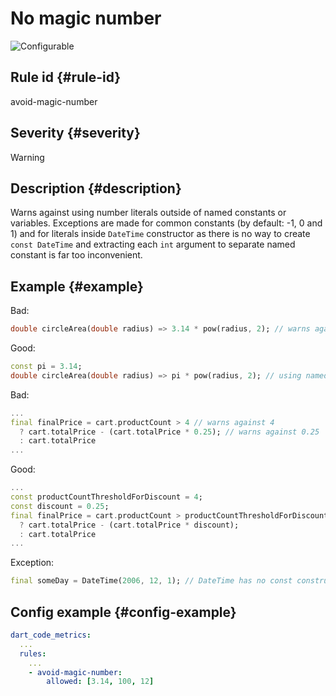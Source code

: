 # No magic number

![Configurable](https://img.shields.io/badge/-configurable-informational)

## Rule id {#rule-id}

avoid-magic-number

## Severity {#severity}

Warning

## Description {#description}

Warns against using number literals outside of named constants or variables. Exceptions are made for common constants (by default: -1, 0 and 1) and for literals inside `DateTime` constructor as there is no way to create `const DateTime` and extracting each `int` argument to separate named constant is far too inconvenient.

## Example {#example}

Bad:

```dart
double circleArea(double radius) => 3.14 * pow(radius, 2); // warns against 3.14
```

Good:

```dart
const pi = 3.14;
double circleArea(double radius) => pi * pow(radius, 2); // using named constant so no warning
```

Bad:

```dart
...
final finalPrice = cart.productCount > 4 // warns against 4
  ? cart.totalPrice - (cart.totalPrice * 0.25); // warns against 0.25
  : cart.totalPrice
...
```

Good:

```dart
...
const productCountThresholdForDiscount = 4;
const discount = 0.25;
final finalPrice = cart.productCount > productCountThresholdForDiscount
  ? cart.totalPrice - (cart.totalPrice * discount);
  : cart.totalPrice
...
```

Exception:

```dart
final someDay = DateTime(2006, 12, 1); // DateTime has no const constructor
```

## Config example {#config-example}

```yaml
dart_code_metrics:
  ...
  rules:
    ...
    - avoid-magic-number:
        allowed: [3.14, 100, 12]
```
